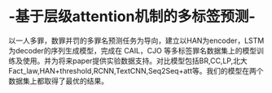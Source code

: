 # -基于层级attention机制的多标签预测-
以一人多罪，数罪并罚的多罪名预测任务为导向，建立以HAN为encoder，LSTM为decoder的序列生成模型，完成在 CAIL，CJO 等多标签罪名数据集上的模型训练及使用。并为将来paper提供实验数据支持。对比模型包括BR,CC,LP,北大Fact_law,HAN+threshold,RCNN,TextCNN,Seq2Seq+att等。我们的模型在两个数据集上都取得了最优的结果。
